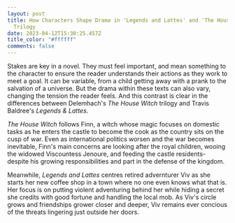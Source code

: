 ```yaml
---
layout: post
title: How Characters Shape Drama in 'Legends and Lattes' and 'The House Witch'
  Trilogy
date: 2023-04-12T15:30:25.457Z
title_color: "#ffffff"
comments: false
---
```

S﻿takes are key in a novel. They must feel important, and mean something to the character to ensure the reader understands their actions as they work to meet a goal. It can be variable, from a child getting away with a prank to the salvation of a universe. But the drama within these texts can also vary, changing the tension the reader feels. And this contrast is clear in the differences between Delemhach's *The House Witch* trilogy and Travis Baldree's *Legends & Lattes*.

*T﻿he House Witch* follows Finn, a witch whose magic focuses on domestic tasks as he enters the castle to become the cook as the country sits on the cusp of war. Even as international politics worsen and the war becomes inevitable, Finn's main concerns are looking after the royal children, wooing the widowed Viscountess Jenoure, and feeding the castle residents- despite his growing responsibilities and part in the defense of the kingdom.

M﻿eanwhile, *Legends and Lattes* centres retired advernturer Viv as she starts her new coffee shop in a town where no one even knows what that is. Her focus is on putting violent adventuring behind her while hiding a secret she credits with good fortune and handling the local mob. As Viv's circle grows and friendships grower closer and deeper, Viv remains ever concious of the threats lingering just outside her doors.